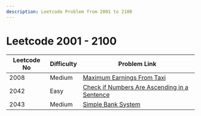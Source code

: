 ```yaml
---
description: Leetcode Problem from 2001 to 2100
---
```


# Leetcode 2001 - 2100

| Leetcode No | Difficulty | Problem Link                                                                                                                                                  |
| ----------- | ---------- | ------------------------------------------------------------------------------------------------------------------------------------------------------------- |
| 2008        | Medium     | [Maximum Earnings From Taxi](../difficulty-based-problem-index/leetcode-medium/leetcode-2008-maximum-earnings-from-taxi.md)                                   |
| 2042        | Easy       | [Check if Numbers Are Ascending in a Sentence](../difficulty-based-problem-index/leetcode-easy/leetcode-2042-check-if-numbers-are-ascending-in-a-sentence.md) |
| 2043        | Medium     | [Simple Bank System](../difficulty-based-problem-index/leetcode-medium/leetcode-2043-simple-bank-system.md)                                                   |
